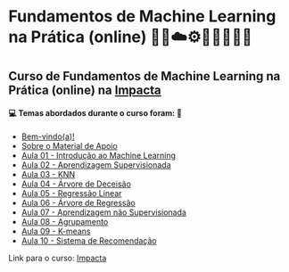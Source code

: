 # Fundamentos de Machine Learning na Prática (online) 🤖🎲☁️⚙️🤯👨🏻‍💻🐍
## Curso de Fundamentos de Machine Learning na Prática (online) na [Impacta](https://www.impacta.com.br/cursos/fundamentos-de-machine-learning-na-pratica-online)
#### 💻 Temas abordados durante o curso foram: 🚀

- [Bem-vindo(a)!](https://github.com/romulovieira777/Fundamentos_de_Machine_Learning_na_Pratica_Online/tree/main/Bem_Vindo)
- [Sobre o Material de Apoio](https://github.com/romulovieira777/Fundamentos_de_Machine_Learning_na_Pratica_Online/tree/main/Sobre_o_Material_de_Apoio)
- [Aula 01 - Introdução ao Machine Learning](https://github.com/romulovieira777/Fundamentos_de_Machine_Learning_na_Pratica_Online/tree/main/Aula_01_Introducao_ao_Machine_Learning)
- [Aula 02 - Aprendizagem Supervisionada](https://github.com/romulovieira777/Fundamentos_de_Machine_Learning_na_Pratica_Online/tree/main/Aula_02_Aprendizagem_Supervisionada)
- [Aula 03 - KNN](https://github.com/romulovieira777/Fundamentos_de_Machine_Learning_na_Pratica_Online/tree/main/Aula_03_KNN)
- [Aula 04 - Árvore de Deceisão](https://github.com/romulovieira777/Fundamentos_de_Machine_Learning_na_Pratica_Online/tree/main/Aula_04_Arvore_de_Deceisao)
- [Aula 05 - Regressão Linear](https://github.com/romulovieira777/Fundamentos_de_Machine_Learning_na_Pratica_Online/tree/main/Aula_05_Regressao_Linear)
- [Aula 06 - Árvore de Regressão](https://github.com/romulovieira777/Fundamentos_de_Machine_Learning_na_Pratica_Online/tree/main/Aula_06_Arvore_de_Regressao)
- [Aula 07 - Aprendizagem não Supervisionada](https://github.com/romulovieira777/Fundamentos_de_Machine_Learning_na_Pratica_Online/tree/main/Aula_07_Aprendizagem_nao_Supervisionada)
- [Aula 08 - Agrupamento](https://github.com/romulovieira777/Fundamentos_de_Machine_Learning_na_Pratica_Online/tree/main/Aula_08_Agrupamento)
- [Aula 09 - K-means](https://github.com/romulovieira777/Fundamentos_de_Machine_Learning_na_Pratica_Online/tree/main/Aula_09_K_Means)
- [Aula 10 - Sistema de Recomendação]()

Link para o curso: [Impacta](https://www.impacta.com.br/cursos/fundamentos-de-machine-learning-na-pratica-online)
